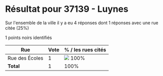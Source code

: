 # Résultat pour 37139 - Luynes

Sur l'ensemble de la ville il y a eu 4 réponses dont 1 réponses avec une rue citée (25%)

1 points noirs identifiés

| Rue | Vote | % / les rues cités|
|-----|------|-------------------|
| Rue des Écoles | 1 | <img src="../../img/bar_100.gif" />&nbsp;100%|
| **Total** | 1 | 100%|
